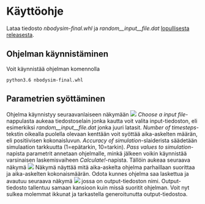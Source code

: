 # Käyttöohje
Lataa tiedosto _nbodysim-final.whl_ ja _random__input__file.dat_ [lopullisesta releasesta](https://github.com/LeeviT/otm-harjoitustyo/releases/tag/v1.0-beta).
## Ohjelman käynnistäminen
Voit käynnistää ohjelman komennolla 
```
python3.6 nbodysim-final.whl
```
## Parametrien syöttäminen
Ohjelma käynnistyy seuraavanlaiseen näkymään
<img src=https://i.imgur.com/6QRLhTR.png?1>
_Choose a input file_-nappulasta aukeaa tiedostoselain jonka kautta voit valita input-tiedoston, eli esimerkiksi _random__input__file.dat_ jonka juuri latasit. _Number of timesteps_-tekstin oikealla puolella olevaan kenttään voit syöttää aika-askelten määrän, eli positiivisen kokonaisluvun. _Accuracy of simulation_-slaiderista säädetään simulaation tarkkuutta (1=epätarkin, 10=tarkin). _Pass values to simulation_-napista parametrit annetaan ohjelmalle, minkä jälkeen voikin käynnistää varsinaisen laskemisvaiheen _Calculate!_-napista. Tällöin aukeaa seuraava näkymä
<img src=https://i.imgur.com/fKAE6Qr.jpg?1>
Näkymä näyttää mitä aika-askelta ohjelma parhaillaan suorittaa ja aika-askelten kokonaismäärän. Odota kunnes ohjelma saa laskettua ja avautuu seuraava näkymä
<img src=https://i.imgur.com/a9jL5rL.jpg?1>
jossa on output-tiedoston nimi. Output-tiedosto tallentuu samaan kansioon kuin missä suoritit ohjelman. Voit nyt sulkea molemmat ikkunat ja tarkastella generoitunutta output-tiedostoa.
